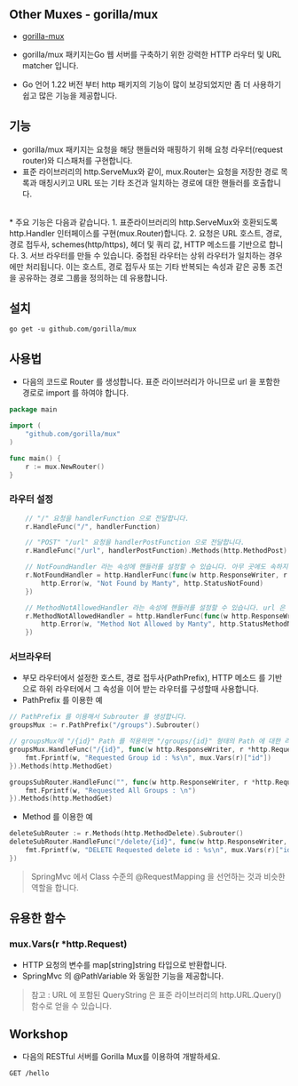 ## Other Muxes - gorilla/mux
* [gorilla-mux](https://github.com/gorilla/mux)

* gorilla/mux 패키지는Go 웹 서버를 구축하기 위한 강력한 HTTP 라우터 및 URL matcher 입니다.
* Go 언어 1.22 버전 부터 http 패키지의 기능이 많이 보강되었지만 좀 더 사용하기 쉽고 많은 기능을 제공합니다.

## 기능
* gorilla/mux 패키지는 요청을 해당 핸들러와 매핑하기 위해 요청 라우터(request router)와 디스패처를 구현합니다.
* 표준 라이브러리의 http.ServeMux와 같이, mux.Router는 요청을 저장한 경로 목록과 매칭시키고 URL 또는 기타 조건과 일치하는 경로에 대한 핸들러를 호출합니다. 
<br />
* 주요 기능은 다음과 같습니다.
1. 표준라이브러리의 http.ServeMux와 호환되도록 http.Handler 인터페이스를 구현(mux.Router)합니다. 
2. 요청은 URL 호스트, 경로, 경로 접두사, schemes(http/https), 헤더 및 쿼리 값, HTTP 메소드를 기반으로 합니다.
3. 서브 라우터를 만들 수 있습니다. 중첩된 라우터는 상위 라우터가 일치하는 경우에만 처리됩니다. 이는 호스트, 경로 접두사 또는 기타 반복되는 속성과 같은 공통 조건을 공유하는 경로 그룹을 정의하는 데 유용합니다.

## 설치
```
go get -u github.com/gorilla/mux
```

## 사용법
* 다음의 코드로 Router 를 생성합니다. 표준 라이브러리가 아니므로 url 을 포함한 경로로 import 를 하여야 합니다.
```go
package main

import (
    "github.com/gorilla/mux"
)

func main() {
    r := mux.NewRouter()
}
```
### 라우터 설정
```go
    // "/" 요청을 handlerFunction 으로 전달합니다.
    r.HandleFunc("/", handlerFunction)

    // "POST" "/url" 요청을 handlerPostFunction 으로 전달합니다.
    r.HandleFunc("/url", handlerPostFunction).Methods(http.MethodPost)

    // NotFoundHandler 라는 속성에 핸들러를 설정할 수 있습니다. 아무 곳에도 속하지 않는 요청은 이 핸들러가 처리합니다.
    r.NotFoundHandler = http.HandlerFunc(func(w http.ResponseWriter, r *http.Request) { 
        http.Error(w, "Not Found by Manty", http.StatusNotFound)
    })

    // MethodNotAllowedHandler 라는 속성에 핸들러를 설정할 수 있습니다. url 은 일치하지만 Http 메소드가 일치하지 않으면  이 핸들러가 처리합니다.
    r.MethodNotAllowedHandler = http.HandlerFunc(func(w http.ResponseWriter, r *http.Request) {
        http.Error(w, "Method Not Allowed by Manty", http.StatusMethodNotAllowed)
    })
```

### 서브라우터
* 부모 라우터에서 설정한 호스트, 경로 접두사(PathPrefix), HTTP 메소드 를 기반으로 하위 라우터에서 그 속성을 이어 받는 라우터를 구성할때 사용합니다.
* PathPrefix 를 이용한 예
```go
// PathPrefix 를 이용해서 Subrouter 를 생성합니다.
groupsMux := r.PathPrefix("/groups").Subrouter()

// groupsMux에 "/{id}" Path 를 적용하면 "/groups/{id}" 형태의 Path 에 대한 라우칭을 처리할 수 있습니다.
groupsMux.HandleFunc("/{id}", func(w http.ResponseWriter, r *http.Request) {
    fmt.Fprintf(w, "Requested Group id : %s\n", mux.Vars(r)["id"])
}).Methods(http.MethodGet)

groupsSubRouter.HandleFunc("", func(w http.ResponseWriter, r *http.Request) {
    fmt.Fprintf(w, "Requested All Groups : \n")
}).Methods(http.MethodGet)
````

* Method 를 이용한 예
```go
deleteSubRouter := r.Methods(http.MethodDelete).Subrouter()
deleteSubRouter.HandleFunc("/delete/{id}", func(w http.ResponseWriter, r *http.Request) {
    fmt.Fprintf(w, "DELETE Requested delete id : %s\n", mux.Vars(r)["id"])
})
```

> SpringMvc 에서 Class 수준의 @RequestMapping 을 선언하는 것과 비슷한 역할을 합니다.

## 유용한 함수
### mux.Vars(r *http.Request)
* HTTP 요청의 변수를 map[string]string 타입으로 반환합니다.
* SpringMvc 의 @PathVariable 와 동일한 기능을 제공합니다. 

> 참고 : URL 에 포함된 QueryString 은 표준 라이브러리의 http.URL.Query() 함수로 얻을 수 있습니다.


## Workshop
* 다음의 RESTful 서버를 Gorilla Mux를 이용하여 개발하세요.
```http request
GET /hello

```